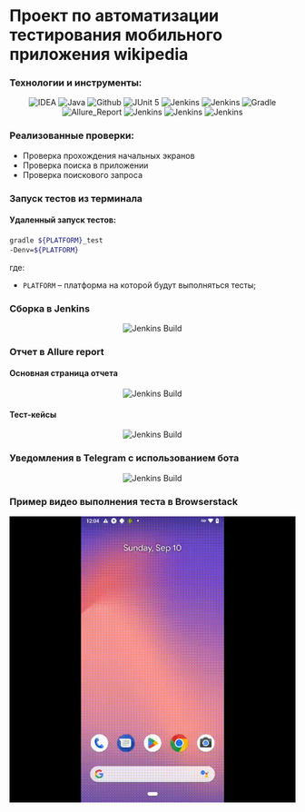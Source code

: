 # Проект по автоматизации тестирования мобильного приложения wikipedia

### Технологии и инструменты:
<p align="center">
<img src="../final_project_mobile/images/logos/Intelij_IDEA.svg" width="50" height="50"  alt="IDEA"/>
<img src="../final_project_mobile/images/logos/Java.svg" width="50" height="50"  alt="Java"/>
<img src="../final_project_mobile/images/logos/Github.svg" width="50" height="50"  alt="Github"/>
<img src="../final_project_mobile/images/logos/JUnit5.svg" width="50" height="50"  alt="JUnit 5"/>
<img src="../final_project_mobile/images/logos/Appium.svg" width="50" height="50"  alt="Jenkins"/>
<img src="../final_project_mobile/images/logos/Browserstack.svg" width="50" height="50"  alt="Jenkins"/>
<img src="../final_project_mobile/images/logos/Gradle.svg" width="50" height="50"  alt="Gradle"/>
<img src="../final_project_mobile/images/logos/Allure_Report.svg" width="50" height="50"  alt="Allure_Report"/>
<img src="../final_project_mobile/images/logos/Rest-Assured.svg" width="50" height="50"  alt="Jenkins"/>
<img src="../final_project_mobile/images/logos/Jenkins.svg" width="50" height="50"  alt="Jenkins"/>
<img src="../final_project_mobile/images/logos/Telegram.svg" width="50" height="50"  alt="Jenkins"/>
</p>

### Реализованные проверки:
* Проверка прохождения начальных экранов
* Проверка поиска в приложении
* Проверка поискового запроса

### Запуск тестов из терминала
#### Удаленный запуск тестов:

```bash
gradle ${PLATFORM}_test 
-Denv=${PLATFORM}
```
где:

- <code>PLATFORM</code> – платформа на которой будут выполняться тесты;

### Сборка в Jenkins
<p align="center">
<img title="Jenkins Build" src="../final_project_mobile/images/screens/Jenkins.png">
</p>

### Отчет в Allure report
#### Основная страница отчета
<p align="center">
<img title="Jenkins Build" src="../final_project_mobile/images/screens/Allure-report.png">
</p>

#### Тест-кейсы
<p align="center">
<img title="Jenkins Build" src="../final_project_mobile/images/screens/Allure-tests.png">
</p>

### Уведомления в Telegram с использованием бота
<p align="center">
<img title="Jenkins Build" src="../final_project_mobile/images/screens/Telegram.png">
</p>

### Пример видео выполнения теста в Browserstack
<p align="center">
  <img title="Browserstack Video" src="images/screens/Video.gif">
</p>
